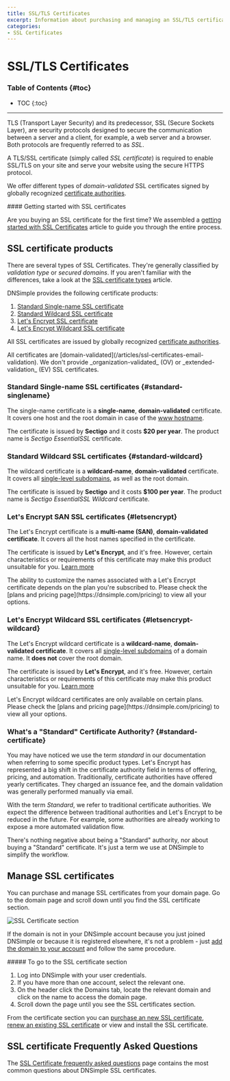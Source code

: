 ```yaml
---
title: SSL/TLS Certificates
excerpt: Information about purchasing and managing an SSL/TLS certificate with DNSimple.
categories:
- SSL Certificates
---
```


# SSL/TLS Certificates

### Table of Contents {#toc}

* TOC
{:toc}

---

TLS (Transport Layer Security) and its predecessor, SSL (Secure Sockets Layer), are security protocols designed to secure the communication between a server and a client, for example, a web server and a browser. Both protocols are frequently referred to as _SSL_.

A TLS/SSL certificate (simply called _SSL certificate_) is required to enable SSL/TLS on your site and serve your website using the secure HTTPS protocol.

We offer different types of _domain-validated_ SSL certificates signed by globally recognized [certificate authorities](/articles/ssl-certificate-authorities).

<tip>
#### Getting started with SSL certificates

Are you buying an SSL certificate for the first time? We assembled a [getting started with SSL Certificates](/articles/getting-started-ssl-certificates) article to guide you through the entire process.
</tip>


## SSL certificate products

There are several types of SSL Certificates. They're generally classified by _validation type_ or _secured domains_. If you aren't familiar with the differences, take a look at the [SSL certificate types](/articles/ssl-certificates-types) article.

DNSimple provides the following certificate products:

1. [Standard Single-name SSL certificate](#standard-singlename)
1. [Standard Wildcard SSL certificate](#standard-wildcard)
1. [Let's Encrypt SSL certificate](#letsencrypt)
1. [Let's Encrypt Wildcard SSL certificate](#letsencrypt-wildcard)

All SSL certificates are issued by globally recognized [certificate authorities](/articles/what-ssl-certificate-authorities).

<info>
All certificates are [domain-validated](/articles/ssl-certificates-email-validation). We don't provide _organization-validated_ (OV) or _extended-validation_ (EV) SSL certificates.
</info>

### Standard Single-name SSL certificates {#standard-singlename}

The single-name certificate is a **single-name**, **domain-validated** certificate. It covers one host and the root domain in case of the [www hostname](/articles/ssl-certificate-names).

The certificate is issued by **Sectigo** and it costs **$20 per year**. The product name is _Sectigo EssentialSSL_ certificate.

### Standard Wildcard SSL certificates {#standard-wildcard}

The wildcard certificate is a **wildcard-name**, **domain-validated** certificate. It covers all [single-level subdomains](/articles/ssl-certificate-names), as well as the root domain.

The certificate is issued by **Sectigo** and it costs **$100 per year**. The product name is _Sectigo EssentialSSL Wildcard_ certificate.

### Let's Encrypt SAN SSL certificates {#letsencrypt}

The Let's Encrypt certificate is a **multi-name (SAN)**, **domain-validated certificate**. It covers all the host names specified in the certificate.

The certificate is issued by **Let's Encrypt**, and it's free. However, certain characteristics or requirements of this certificate may make this product unsuitable for you. [Learn more](/articles/letsencrypt#products)

<info>
The ability to customize the names associated with a Let's Encrypt certificate depends on the plan you're subscribed to. Please check the [plans and pricing page](https://dnsimple.com/pricing) to view all your options.
</info>

### Let's Encrypt Wildcard SSL certificates {#letsencrypt-wildcard}

The Let's Encrypt wildcard certificate is a **wildcard-name**, **domain-validated certificate**. It covers all [single-level subdomains](/articles/ssl-certificate-names) of a domain name. It **does not** cover the root domain.

The certificate is issued by **Let's Encrypt**, and it's free. However, certain characteristics or requirements of this certificate may make this product unsuitable for you. [Learn more](/articles/letsencrypt#products)

<info>
Let's Encrypt wildcard certificates are only available on certain plans. Please check the [plans and pricing page](https://dnsimple.com/pricing) to view all your options.
</info>

### What's a "Standard" Certificate Authority? {#standard-certificate}

You may have noticed we use the term _standard_ in our documentation when referring to some specific product types. Let's Encrypt has represented a big shift in the certificate authority field in terms of offering, pricing, and automation. Traditionally, certificate authorities have offered yearly certificates. They charged an issuance fee, and the domain validation was generally performed manually via email.

With the term _Standard_, we refer to traditional certificate authorities. We expect the difference between traditional authorities and Let's Encrypt to be reduced in the future. For example, some authorities are already working to expose a more automated validation flow.

There's nothing negative about being a "Standard" authority, nor about buying a "Standard" certificate. It's just a term we use at DNSimple to simplify the workflow.

## Manage SSL certificates

You can purchase and manage SSL certificates from your domain page. Go to the domain page and scroll down until you find the SSL certificate section.

![SSL Certificate section](/files/domain-ssl-certificates-section.png)

If the domain is not in your DNSimple account because you just joined DNSimple or because it is registered elsewhere, it's not a problem - just [add the domain to your account](/articles/adding-domain) and follow the same procedure.

<div class="section-steps" markdown="1">
##### To go to the SSL certificate section

1.  Log into DNSimple with your user credentials.
1.  If you have more than one account, select the relevant one.
1.  On the header click the <label>Domains</label> tab, locate the relevant domain and click on the name to access the domain page.
1.  Scroll down the page until you see the <label>SSL certificates</label> section.
</div>

From the certificate section you can [purchase an new SSL certificate](/articles/purchasing-ssl-certificates), [renew an existing SSL certificate](/articles/renewing-ssl-certificate) or view and install the SSL certificate.


## SSL certificate Frequently Asked Questions

The [SSL Certificate frequently asked questions](/articles/faq-ssl-certificates) page contains the most common questions about DNSimple SSL certificates.
